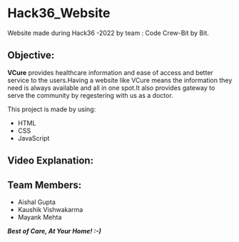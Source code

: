 # Hack36_Website
Website made during Hack36 -2022 by team : Code Crew-Bit by Bit.

Objective:
-------------------------------------------------------------------------------------------------------------------------------------------------------------------------------

**VCure** provides healthcare information and ease of access and better service to the users.Having a website like VCure means the information they need is always available and all in one spot.It also provides gateway to serve the community by regestering with us as a doctor.

This project is made by using:

* HTML
* CSS
* JavaScript

Video Explanation:
---------------------------------------------------------------------------------------------------------------------------------------------------------------------------


Team Members:
-----------------------------------------------------------------------------------------------------------------------------------------------------------------------

* Aishal Gupta
* Kaushik Vishwakarma
* Mayank Mehta

***Best of Care, At Your Home! 
:-)***